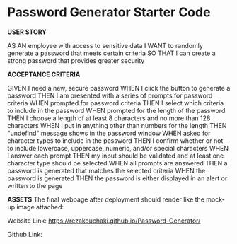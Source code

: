 # Password Generator Starter Code

**USER STORY**

AS AN employee with access to sensitive data
I WANT to randomly generate a password that meets certain criteria
SO THAT I can create a strong password that provides greater security


**ACCEPTANCE CRITERIA**

GIVEN I need a new, secure password
WHEN I click the button to generate a password
THEN I am presented with a series of prompts for password criteria
WHEN prompted for password criteria
THEN I select which criteria to include in the password
WHEN prompted for the length of the password
THEN I choose a length of at least 8 characters and no more than 128 characters
WHEN I put in anything other than numbers for the length
THEN "undefind" message shows in the password window
WHEN asked for character types to include in the password
THEN I confirm whether or not to include lowercase, uppercase, numeric, and/or special characters
WHEN I answer each prompt
THEN my input should be validated and at least one character type should be selected
WHEN all prompts are answered
THEN a password is generated that matches the selected criteria
WHEN the password is generated
THEN the password is either displayed in an alert or written to the page

**ASSETS**
The final webpage after deployment should render like the mock-up image attached:


Website Link: https://rezakouchaki.github.io/Password-Generator/

Github Link: 

